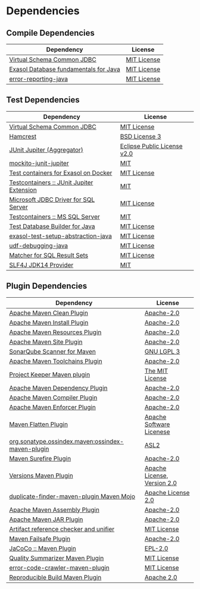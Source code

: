 <!-- @formatter:off -->
# Dependencies

## Compile Dependencies

| Dependency                                 | License          |
| ------------------------------------------ | ---------------- |
| [Virtual Schema Common JDBC][0]            | [MIT License][1] |
| [Exasol Database fundamentals for Java][2] | [MIT License][3] |
| [error-reporting-java][4]                  | [MIT License][5] |

## Test Dependencies

| Dependency                                      | License                          |
| ----------------------------------------------- | -------------------------------- |
| [Virtual Schema Common JDBC][0]                 | [MIT License][1]                 |
| [Hamcrest][6]                                   | [BSD License 3][7]               |
| [JUnit Jupiter (Aggregator)][8]                 | [Eclipse Public License v2.0][9] |
| [mockito-junit-jupiter][10]                     | [MIT][11]                        |
| [Test containers for Exasol on Docker][12]      | [MIT License][13]                |
| [Testcontainers :: JUnit Jupiter Extension][14] | [MIT][15]                        |
| [Microsoft JDBC Driver for SQL Server][16]      | [MIT License][17]                |
| [Testcontainers :: MS SQL Server][14]           | [MIT][15]                        |
| [Test Database Builder for Java][18]            | [MIT License][19]                |
| [exasol-test-setup-abstraction-java][20]        | [MIT License][21]                |
| [udf-debugging-java][22]                        | [MIT License][23]                |
| [Matcher for SQL Result Sets][24]               | [MIT License][25]                |
| [SLF4J JDK14 Provider][26]                      | [MIT][27]                        |

## Plugin Dependencies

| Dependency                                              | License                           |
| ------------------------------------------------------- | --------------------------------- |
| [Apache Maven Clean Plugin][28]                         | [Apache-2.0][29]                  |
| [Apache Maven Install Plugin][30]                       | [Apache-2.0][29]                  |
| [Apache Maven Resources Plugin][31]                     | [Apache-2.0][29]                  |
| [Apache Maven Site Plugin][32]                          | [Apache-2.0][29]                  |
| [SonarQube Scanner for Maven][33]                       | [GNU LGPL 3][34]                  |
| [Apache Maven Toolchains Plugin][35]                    | [Apache-2.0][29]                  |
| [Project Keeper Maven plugin][36]                       | [The MIT License][37]             |
| [Apache Maven Dependency Plugin][38]                    | [Apache-2.0][29]                  |
| [Apache Maven Compiler Plugin][39]                      | [Apache-2.0][29]                  |
| [Apache Maven Enforcer Plugin][40]                      | [Apache-2.0][29]                  |
| [Maven Flatten Plugin][41]                              | [Apache Software Licenese][29]    |
| [org.sonatype.ossindex.maven:ossindex-maven-plugin][42] | [ASL2][43]                        |
| [Maven Surefire Plugin][44]                             | [Apache-2.0][29]                  |
| [Versions Maven Plugin][45]                             | [Apache License, Version 2.0][29] |
| [duplicate-finder-maven-plugin Maven Mojo][46]          | [Apache License 2.0][47]          |
| [Apache Maven Assembly Plugin][48]                      | [Apache-2.0][29]                  |
| [Apache Maven JAR Plugin][49]                           | [Apache-2.0][29]                  |
| [Artifact reference checker and unifier][50]            | [MIT License][51]                 |
| [Maven Failsafe Plugin][52]                             | [Apache-2.0][29]                  |
| [JaCoCo :: Maven Plugin][53]                            | [EPL-2.0][54]                     |
| [Quality Summarizer Maven Plugin][55]                   | [MIT License][56]                 |
| [error-code-crawler-maven-plugin][57]                   | [MIT License][58]                 |
| [Reproducible Build Maven Plugin][59]                   | [Apache 2.0][43]                  |

[0]: https://github.com/exasol/virtual-schema-common-jdbc/
[1]: https://github.com/exasol/virtual-schema-common-jdbc/blob/main/LICENSE
[2]: https://github.com/exasol/db-fundamentals-java/
[3]: https://github.com/exasol/db-fundamentals-java/blob/main/LICENSE
[4]: https://github.com/exasol/error-reporting-java/
[5]: https://github.com/exasol/error-reporting-java/blob/main/LICENSE
[6]: http://hamcrest.org/JavaHamcrest/
[7]: http://opensource.org/licenses/BSD-3-Clause
[8]: https://junit.org/junit5/
[9]: https://www.eclipse.org/legal/epl-v20.html
[10]: https://github.com/mockito/mockito
[11]: https://opensource.org/licenses/MIT
[12]: https://github.com/exasol/exasol-testcontainers/
[13]: https://github.com/exasol/exasol-testcontainers/blob/main/LICENSE
[14]: https://java.testcontainers.org
[15]: http://opensource.org/licenses/MIT
[16]: https://github.com/Microsoft/mssql-jdbc
[17]: http://www.opensource.org/licenses/mit-license.php
[18]: https://github.com/exasol/test-db-builder-java/
[19]: https://github.com/exasol/test-db-builder-java/blob/main/LICENSE
[20]: https://github.com/exasol/exasol-test-setup-abstraction-java/
[21]: https://github.com/exasol/exasol-test-setup-abstraction-java/blob/main/LICENSE
[22]: https://github.com/exasol/udf-debugging-java/
[23]: https://github.com/exasol/udf-debugging-java/blob/main/LICENSE
[24]: https://github.com/exasol/hamcrest-resultset-matcher/
[25]: https://github.com/exasol/hamcrest-resultset-matcher/blob/main/LICENSE
[26]: http://www.slf4j.org
[27]: https://opensource.org/license/mit
[28]: https://maven.apache.org/plugins/maven-clean-plugin/
[29]: https://www.apache.org/licenses/LICENSE-2.0.txt
[30]: https://maven.apache.org/plugins/maven-install-plugin/
[31]: https://maven.apache.org/plugins/maven-resources-plugin/
[32]: https://maven.apache.org/plugins/maven-site-plugin/
[33]: http://docs.sonarqube.org/display/PLUG/Plugin+Library/sonar-maven-plugin
[34]: http://www.gnu.org/licenses/lgpl.txt
[35]: https://maven.apache.org/plugins/maven-toolchains-plugin/
[36]: https://github.com/exasol/project-keeper/
[37]: https://github.com/exasol/project-keeper/blob/main/LICENSE
[38]: https://maven.apache.org/plugins/maven-dependency-plugin/
[39]: https://maven.apache.org/plugins/maven-compiler-plugin/
[40]: https://maven.apache.org/enforcer/maven-enforcer-plugin/
[41]: https://www.mojohaus.org/flatten-maven-plugin/
[42]: https://sonatype.github.io/ossindex-maven/maven-plugin/
[43]: http://www.apache.org/licenses/LICENSE-2.0.txt
[44]: https://maven.apache.org/surefire/maven-surefire-plugin/
[45]: https://www.mojohaus.org/versions/versions-maven-plugin/
[46]: https://basepom.github.io/duplicate-finder-maven-plugin
[47]: http://www.apache.org/licenses/LICENSE-2.0.html
[48]: https://maven.apache.org/plugins/maven-assembly-plugin/
[49]: https://maven.apache.org/plugins/maven-jar-plugin/
[50]: https://github.com/exasol/artifact-reference-checker-maven-plugin/
[51]: https://github.com/exasol/artifact-reference-checker-maven-plugin/blob/main/LICENSE
[52]: https://maven.apache.org/surefire/maven-failsafe-plugin/
[53]: https://www.jacoco.org/jacoco/trunk/doc/maven.html
[54]: https://www.eclipse.org/legal/epl-2.0/
[55]: https://github.com/exasol/quality-summarizer-maven-plugin/
[56]: https://github.com/exasol/quality-summarizer-maven-plugin/blob/main/LICENSE
[57]: https://github.com/exasol/error-code-crawler-maven-plugin/
[58]: https://github.com/exasol/error-code-crawler-maven-plugin/blob/main/LICENSE
[59]: http://zlika.github.io/reproducible-build-maven-plugin

